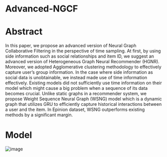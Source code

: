 # Advanced-NGCF

# Abstract
In this paper, we propose an advanced version of Neural Graph Collaborative Filtering in the perspective of time sampling. At first, by using side information such as social relationships and item ID, we suggest an advanced version of Heterogeneous Graph Neural Recommender (HGNR). Moreover, we adopted Agglomerative
clustering methodology to effectively capture user’s group information. In the case where side information as social data is unobtainable, we instead made use of time information effectively. Existing models did not sufficiently use time information on their model which might cause a big problem when a sequence of its data becomes crucial. Unlike static graphs in a recommender system, we propose Weight Sequence Neural Graph (WSNG) model which is a dynamic graph that utilizes GRU to efficiently capture historical interactions between a user and the item. In Epinion dataset, WSNG outperforms existing methods by a significant margin.

# Model
![image](https://user-images.githubusercontent.com/68312164/122628793-451b9d00-d0f3-11eb-845e-588bf3a66461.png)
